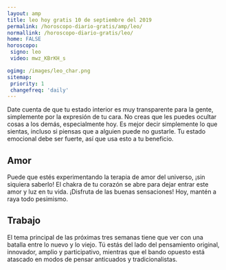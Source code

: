 ```yaml
---
layout: amp
title: leo hoy gratis 10 de septiembre del 2019 
permalink: /horoscopo-diario-gratis/amp/leo/
normallink: /horoscopo-diario-gratis/leo/
home: FALSE
horoscopo:
 signo: leo
 video: mwz_KBrKH_s

ogimg: /images/leo_char.png
sitemap:
 priority: 1
 changefreq: 'daily'
---
```



Date cuenta de que tu estado interior es muy transparente para la gente, simplemente por la expresión de tu cara. No creas que les puedes ocultar cosas a los demás, especialmente hoy. Es mejor decir simplemente lo que sientas, incluso si piensas que a alguien puede no gustarle. Tu estado emocional debe ser fuerte, así que usa esto a tu beneficio.

## Amor

Puede que estés experimentando la terapia de amor del universo, ¡sin siquiera saberlo! El chakra de tu corazón se abre para dejar entrar este amor y luz en tu vida. ¡Disfruta de las buenas sensaciones! Hoy, mantén a raya todo pesimismo.

## Trabajo

El tema principal de las próximas tres semanas tiene que ver con una batalla entre lo nuevo y lo viejo. Tú estás del lado del pensamiento original, innovador, amplio y participativo, mientras que el bando opuesto está atascado en modos de pensar anticuados y tradicionalistas.